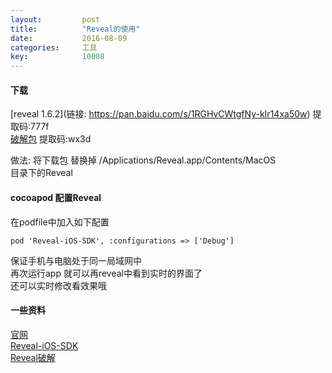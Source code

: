 ```yaml
---
layout: 		post
title:			"Reveal的使用"
date:			2016-08-09
categories:		工具
key: 			10008
---
```

#### 下载
[reveal 1.6.2](链接: https://pan.baidu.com/s/1RGHvCWtgfNy-kIr14xa50w) 提取码:777f  
[破解包](http://pan.baidu.com/s/1jHUYjUA) 提取码:wx3d  

做法: 将下载包 替换掉 /Applications/Reveal.app/Contents/MacOS  
目录下的Reveal

#### cocoapod 配置Reveal  
在podfile中加入如下配置
```
pod 'Reveal-iOS-SDK', :configurations => ['Debug']
```

保证手机与电脑处于同一局域网中  
再次运行app 就可以再reveal中看到实时的界面了   
还可以实时修改看效果哦  

#### 一些资料
[官网](https://revealapp.com/)  
[Reveal-iOS-SDK](https://cocoapods.org/pods/Reveal-iOS-SDK)  
[Reveal破解](http://johnwong.github.io/mobile/2015/05/20/hack-reveal-app.html)  

